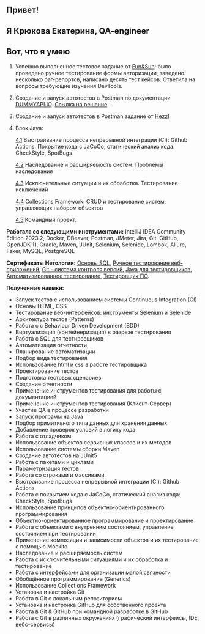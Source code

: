 ## Привет!
## Я Крюкова Екатерина, QA-engineer
## Вот, что я умею
1. Успешно выполненное тестовое задание от  [Fun&Sun](https://docs.google.com/spreadsheets/d/1M6f965KFbvPaNwQk88CC8J-2AGzFKnGBaGkRJCbGUCQ/edit?usp=sharing): было проведено ручное тестирование формы авторизации, заведено несколько баг-репортов, написано десять тест кейсов. Ответила на вопросы требующие изучения DevTools.
2. Создание и запуск автотестов в Postman по документации [DUMMYAPI.IO](https://dummyapi.io/docs). [Ссылка на решение](https://github.com/Ekaterina7121994/Dummyapi_Postman).
3. Создание и запуск автотестов в Postman задание от [Hezzl](https://github.com/Ekaterina7121994/Hezzl).
4. Блок Java:

   [4.1](https://github.com/Ekaterina7121994/task8/blob/main/src/test/java/ru/netology/task8/statistic/StatisticsServiceTest.java) Выстраивание процесса непрерывной интеграции (CI): Github Actions. Покрытие кода с JaCoCo, статический анализ кода: CheckStyle, SpotBugs
   
   [4.2](https://github.com/Ekaterina7121994/Inheritance) Наследование и расширяемость систем. Проблемы наследования
   
   [4.3](https://github.com/Ekaterina7121994/ExceptionalSituations) Исключительные ситуации и их обработка. Тестирование исключений
   
   [4.4](https://github.com/Ekaterina7121994/collections) Collections Framework. CRUD и тестирование систем, управляющих набором объектов
   
   [4.5](https://github.com/AndreyKozhevnikov86/Project_team_java) Командный проект.




**Работала со следующими инструментами:** IntelliJ IDEA Community Edition 2023.2, Docker, DBeaver, Postman, JMeter, Jira, Git, GitHub, OpenJDK 11, Gradle, Maven, JUnit, Selenium, Selenide, Lombok, Allure, Faker, MySQL, PostgreSQL

**Сертификаты Нетологии:** [Основы SQL](https://github.com/Ekaterina7121994/Resume/blob/main/files/SQL.md), [Ручное тестирование веб-приложений](https://github.com/Ekaterina7121994/Resume/blob/main/files/manual%20testing.md), [Git - система контроля версий](https://github.com/Ekaterina7121994/Resume/blob/main/files/Git.md), [Java для тестировщиков](https://github.com/Ekaterina7121994/Resume/blob/main/files/Java.md), [Автоматизированное тестирование](https://github.com/Ekaterina7121994/Resume/blob/main/files/automation.md), [Тестировщик ПО](https://github.com/Ekaterina7121994/Resume/blob/main/files/software%20tester.md).

**Полученные навыки:** 
* Запуск тестов с использованием системы Continuous Integration (CI)
* Основы HTML, CSS
* Тестирование веб-интерфейсов: инструменты Selenium и Selenide
* Архитектура тестов (Patterns)
* Работа с с Behaviour Driven Development (BDD)
* Виртуализация (контейнеризация) в разрезе тестирования
* Работа с SQL для тестировщиков
* Автоматизация отчетности
* Планирование автоматизации
* Подбор вида тестирования
* Использование html и css в работе тестировщика
* Проектирование тестов
* Подготовка тестовых сценариев
* Создание отчетности
* Применение инструментов тестирования для работы с документацией
* Применение инструментов тестирования (Клиент-Сервер)
* Участие QA в процессе разработки
* Запуск программ на Java
* Подбор примитивного типа данных для хранения данных
* Добавление проверок условий в логику кода
* Работа с отладчиком
* Использование объектов сервисных классов и их методов
* Использование системы сборки Maven
* Создание автотестов на JUnit5
* Работа с пакетами и циклами
* Параметризация тестов
* Работа со строками и массивами
* Выстраивание процесса непрерывной интеграции (CI): Github Actions
* Работа с покрытием кода с JaCoCo, статический анализ кода: CheckStyle, SpotBugs
* Использование принципов объектно-ориентированного программирования
* Объектно-ориентированное программирование и проектирование
* Работа с объектами с внутренним состоянием, управление состоянием при тестировании
* Применение композиции и зависимости объектов и их тестирование с помощью Mockito
* Наследование и расширяемость систем
* Работа с исключительными ситуациями и их обработка и тестирование
* Работа с интерфейсами для организации малой связности
* Обобщённое программирование (Generics)
* Использование Collections Framework
* Установка и настройка Git
* Работа в Git с локальным репозиторием
* Установка и настройка GitHub для собственного проекта
* Работа в Git & GitHub при командной разработке в GitHub
* Работа с Git в различных окружениях (графический интерфейсы, IDE, вебс-сервисы)

